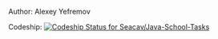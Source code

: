Author: Alexey Yefremov

Codeship: [![Codeship Status for Seacav/Java-School-Tasks](https://app.codeship.com/projects/6835bb00-191a-0138-df19-72016f2dcd3a/status?branch=master)](https://app.codeship.com/projects/381318)

